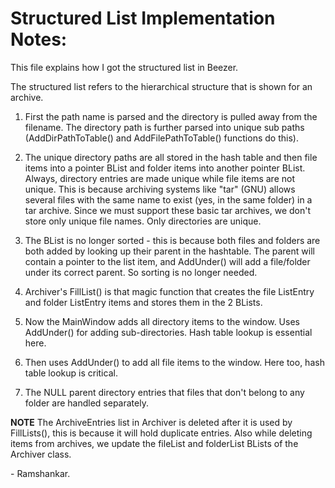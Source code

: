 # Structured List Implementation Notes:

This file explains how I got the structured list in Beezer.

The structured list refers to the hierarchical structure that is shown for an 
archive.

1. First the path name is parsed and the directory is pulled away from the 
   filename. The directory path is further parsed into unique sub paths 
   (AddDirPathToTable() and AddFilePathToTable() functions do this).

2. The unique directory paths are all stored in the hash table and then file 
   items into a pointer BList and folder items into another pointer BList. 
   Always, directory entries are made unique while file items are
   not unique. This is because archiving systems like "tar" (GNU) allows several 
   files with the same name to exist (yes, in the same folder) in a tar archive. 
   Since we must support these basic tar archives, we don't store only unique 
   file names. Only directories are unique.

3. The BList is no longer sorted - this is because both files and folders
   are both added by looking up their parent in the hashtable. The parent will 
   contain a pointer to the list item, and AddUnder() will add a file/folder under 
   its correct parent. So sorting is no longer needed.

4. Archiver's FillList() is that magic function that creates the file ListEntry 
   and folder ListEntry items and stores them in the 2 BLists.

5. Now the MainWindow adds all directory items to the window. Uses AddUnder() 
   for adding sub-directories. Hash table lookup is essential here.

6. Then uses AddUnder() to add all file items to the window. Here too,
   hash table lookup is critical.

7. The NULL parent directory entries that files that don't belong to any
   folder are handled separately.

**NOTE** The ArchiveEntries list in Archiver is deleted after it is used by 
FillLists(), this is because it will hold duplicate entries. Also while 
deleting items from archives, we update the fileList and folderList BLists of 
the Archiver class.

\- Ramshankar.

